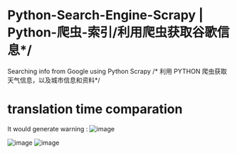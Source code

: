 # Python-Search-Engine-Scrapy | Python-爬虫-索引/利用爬虫获取谷歌信息*/
Searching info from Google using Python Scrapy /* 利用 PYTHON 爬虫获取天气信息，以及城市信息和资料*/
# translation time comparation


It would generate warning :
![image](https://user-images.githubusercontent.com/78581470/139853490-b9d70885-76ca-4262-940b-be9c9e92d5eb.png)

![image](https://user-images.githubusercontent.com/78581470/139837992-1a005f6b-f7cc-4b67-aa3c-d52f43a73c79.png)
![image](https://user-images.githubusercontent.com/78581470/139841241-43e91216-5977-4629-b4fa-740de0272cc1.png)


